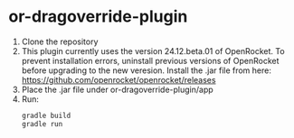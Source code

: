 # or-dragoverride-plugin

1. Clone the repository
2. This plugin currently uses the version 24.12.beta.01 of OpenRocket. To prevent installation errors, uninstall previous versions of OpenRocket before upgrading to the new       veresion. Install the .jar file from here: https://github.com/openrocket/openrocket/releases
3. Place the .jar file under or-dragoverride-plugin/app
4. Run:
   ```sh
   gradle build
   gradle run
